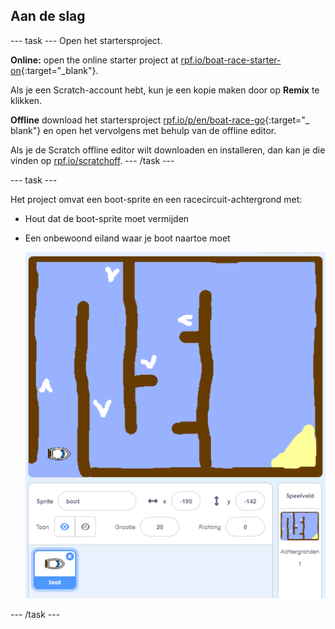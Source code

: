 ## Aan de slag

\--- task \--- Open het startersproject.

**Online:** open the online starter project at [rpf.io/boat-race-starter-on](http://rpf.io/boat-race-starter-on){:target="_blank"}.

Als je een Scratch-account hebt, kun je een kopie maken door op **Remix** te klikken.

**Offline** download het startersproject [rpf.io/p/en/boat-race-go](http://rpf.io/p/en/boat-race-go){:target="_ blank"} en open het vervolgens met behulp van de offline editor.

Als je de Scratch offline editor wilt downloaden en installeren, dan kan je die vinden op [rpf.io/scratchoff](http://rpf.io/scratchoff). \--- /task \---

\--- task \---

Het project omvat een boot-sprite en een racecircuit-achtergrond met:

- Hout dat de boot-sprite moet vermijden
- Een onbewoond eiland waar je boot naartoe moet
    
    ![screenshot](images/boat-starter.png)

\--- /task \---